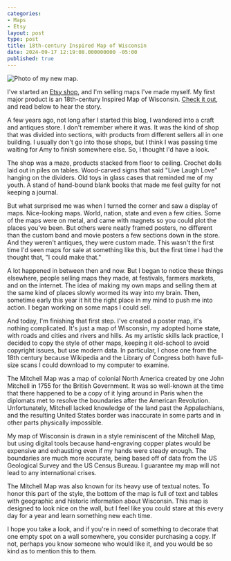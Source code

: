 ```yaml
---
categories:
- Maps
- Etsy
layout: post
type: post
title: 18th-century Inspired Map of Wisconsin
date: 2024-09-17 12:19:08.000000000 -05:00
published: true
---
```


![Photo of my new map.](<{{'assets/2024-09-17/wisconsin-mitchell-poster-photo.jpg' | relative_url}}>)

I've started an [Etsy shop](https://nmsmaps.etsy.com), and I'm selling maps I've made myself. My first major product is an 18th-century Inspired Map of Wisconsin. [Check it out](https://nmsmaps.etsy.com/listing/1780316652/wisconsin-18th-century-inspired-wall-map), and read below to hear the story.<!--more-->

A few years ago, not long after I started this blog, I wandered into a craft and antiques store. I don't remember where it was. It was the kind of shop that was divided into sections, with products from different sellers all in one building. I usually don't go into those shops, but I think I was passing time waiting for Amy to finish somewhere else. So, I thought I'd have a look.

The shop was a maze, products stacked from floor to ceiling. Crochet dolls laid out in piles on tables. Wood-carved signs that said "Live Laugh Love" hanging on the dividers. Old toys in glass cases that reminded me of my youth. A stand of hand-bound blank books that made me feel guilty for not keeping a journal.

But what surprised me was when I turned the corner and saw a display of maps. Nice-looking maps. World, nation, state and even a few cities. Some of the maps were on metal, and came with magnets so you could plot the places you've been. But others were neatly framed posters, no different than the custom band and movie posters a few sections down in the store. And they weren't antiques, they were custom made. This wasn't the first time I'd seen maps for sale at something like this, but the first time I had the thought that, "I could make that."

A lot happened in between then and now. But I began to notice these things elsewhere, people selling maps they made, at festivals, farmers markets, and on the internet. The idea of making my own maps and selling them at the same kind of places slowly wormed its way into my brain. Then, sometime early this year it hit the right place in my mind to push me into action. I began working on some maps I could sell. 

And today, I'm finishing that first step. I've created a poster map, it's nothing complicated. It's just a map of Wisconsin, my adopted home state, with roads and cities and rivers and hills. As my artistic skills lack practice, I decided to copy the style of other maps, keeping it old-school to avoid copyright issues, but use modern data. In particular, I chose one from the 18th century because Wikipedia and the Library of Congress both have full-size scans I could download to my computer to examine.

The Mitchell Map was a map of colonial North America created by one John Mitchell in 1755 for the British Government. It was so well-known at the time that there happened to be a copy of it lying around in Paris when the diplomats met to resolve the boundaries after the American Revolution. Unfortunately, Mitchell lacked knowledge of the land past the Appalachians, and the resulting United States border was inaccurate in some parts and in other parts physically impossible.

My map of Wisconsin is drawn in a style reminiscent of the Mitchell Map, but using digital tools because hand-engraving copper plates would be expensive and exhausting even if my hands were steady enough. The boundaries are much more accurate, being based off of data from the US Geological Survey and the US Census Bureau. I guarantee my map will not lead to any international crises.

The Mitchell Map was also known for its heavy use of textual notes. To honor this part of the style, the bottom of the map is full of text and tables with geographic and historic information about Wisconsin. This map is designed to look nice on the wall, but I feel like you could stare at this every day for a year and learn something new each time.

I hope you take a look, and if you're in need of something to decorate that one empty spot on a wall somewhere, you consider purchasing a copy. If not, perhaps you know someone who would like it, and you would be so kind as to mention this to them.


